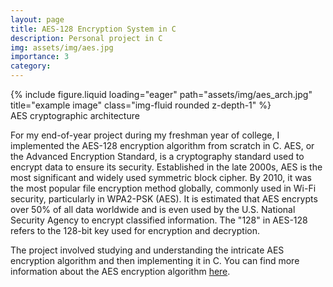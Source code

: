 ```yaml
---
layout: page
title: AES-128 Encryption System in C
description: Personal project in C
img: assets/img/aes.jpg
importance: 3
category: 
---
```


<div class="row">
    <div class="col-sm mt-3 mt-md-0">
        {% include figure.liquid loading="eager" path="assets/img/aes_arch.jpg" title="example image" class="img-fluid rounded z-depth-1" %}
    </div>
</div>
<div class="caption">
    AES cryptographic architecture
</div>

For my end-of-year project during my freshman year of college, I implemented the AES-128 encryption algorithm from scratch in C. AES, or the Advanced Encryption Standard, is a cryptography standard used to encrypt data to ensure its security. Established in the late 2000s, AES is the most significant and widely used symmetric block cipher. By 2010, it was the most popular file encryption method globally, commonly used in Wi-Fi security, particularly in WPA2-PSK (AES). It is estimated that AES encrypts over 50% of all data worldwide and is even used by the U.S. National Security Agency to encrypt classified information. The "128" in AES-128 refers to the 128-bit key used for encryption and decryption.

The project involved studying and understanding the intricate AES encryption algorithm and then implementing it in C. You can find more information about the AES encryption algorithm [here](https://en.wikipedia.org/wiki/Advanced_Encryption_Standard).

